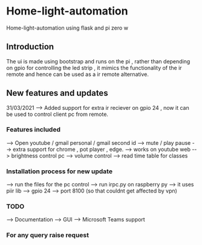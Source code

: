 # Home-light-automation
 Home-light-automation using flask and pi zero w

## Introduction
The ui is made using bootstrap and runs on the pi , rather than depending on gpio for controlling the led strip , it mimics the functionality of the ir remote and hence can be used as a ir remote alternative.

## New features and updates

31/03/2021 --> Added support for extra ir reciever on gpio 24 , now it can be used to control client pc from remote.
### Features included
--> Open youtube / gmail personal / gmail second id
--> mute / play pause
--> extra support for chrome , pot player , edge.
--> works on youtube web 
--> brightness control pc
--> volume control 
--> read time table for classes 

### Installation process for new update
--> run the files for the pc control
--> run irpc.py on raspberry py
--> it uses piir lib
--> gpio 24
--> port 8100 (so that couldnt get affected by vpn)
### TODO 
--> Documentation
--> GUI
--> Microsoft Teams support

### For any query raise request
